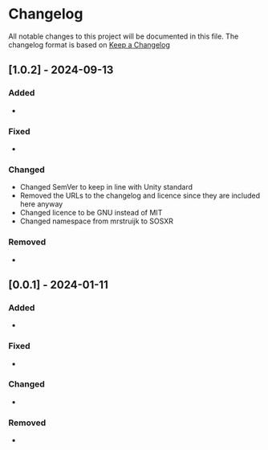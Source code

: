 # Changelog

All notable changes to this project will be documented in this file.
The changelog format is based on [Keep a Changelog](https://keepachangelog.com/en/1.0.0/)


## [1.0.2] - 2024-09-13


### Added

-

### Fixed

-

### Changed

- Changed SemVer to keep in line with Unity standard
- Removed the URLs to the changelog and licence since they are included here anyway
- Changed licence to be GNU instead of MIT
- Changed namespace from mrstruijk to SOSXR

### Removed

-


 

## [0.0.1] - 2024-01-11

### Added

- 

### Fixed

- 

### Changed

- 

### Removed

- 
